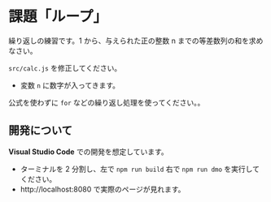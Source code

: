 # 課題「ループ」

繰り返しの練習です。1 から、与えられた正の整数 n までの等差数列の和を求めなさい。

`src/calc.js` を修正してください。

- 変数 `n` に数字が入ってきます。

公式を使わずに `for` などの繰り返し処理を使ってください。。

## 開発について

**Visual Studio Code** での開発を想定しています。

- ターミナルを 2 分割し、左で `npm run build` 右で `npm run dmo` を実行してください。
- http://localhost:8080 で実際のページが見れます。
